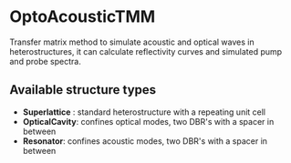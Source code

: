 # OptoAcousticTMM
Transfer matrix method to simulate acoustic and optical waves in heterostructures, it can calculate reflectivity curves and simulated pump and probe spectra.
## Available structure types
- **Superlattice** : standard heterostructure with a repeating unit cell
- **OpticalCavity**: confines optical modes, two DBR's with a spacer in between
- **Resonator**: confines acoustic modes, two DBR's with a spacer in between
